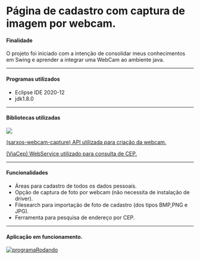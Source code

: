 # Página de cadastro com captura de imagem por webcam.

<h4>Finalidade</h4>

O projeto foi iniciado com a intenção de consolidar meus conhecimentos em Swing e aprender a integrar uma WebCam ao ambiente java.

------------



<h4>Programas utilizados</h4>

- Eclipse IDE 2020-12
- jdk1.8.0

------------

#### Bibliotecas utilizadas

![](https://lh3.googleusercontent.com/Qf7HZU81H4h2EBAIKoFnBZScYxDg5eHlZ-DNLvcTJp8rMrFeWoRNGAbs38C-uLZqAAE7wuObDIOtemJRB56u6JPKo61a_jViK14wHBRwCMaweNg5RhjwheWyeKJjwBte3ptCdN0xX3q0L6m9CDk7byZm3NZDAvQWCzHoZwFldHPOja3mM0cH2DDeVD6KV0pkZ7HP1TV9mdSwo-HY95_w4oR3XqL1cnEgXFq2ws7X-au5Tqk18IPVs7mEkGA4lllfpHYTa4lVpAsI8I5kJ9MverewgFBCXmia2I4jBNOdH4R7UAcD6LLhBelR5GG0NXYgYwRHFcIXBCNZm5I7Zj1L5TtPspKZ7HJR7RZaP4go4flWNtE7c9Oou0PIXVIay_ygl_YUCqN37C_9pK1sDyeUQx3UNR_9pHT6eFSD3lzgYF_M_eEne2XiWWrdHHuLGpa19My9TlYneV1L6JZyje_uAGjwzezJMovLdCV6k0tSqtr3EO4ZH4kcBGHzfmz-PL4f1VQ-u2Vf-4VtjRAfKZhqKgf6xPGL45mgELjvx5DazQPz4iuXiEiQ-vuI415zr5_OYmwKP3YjttuNgCR4e3lE6uWsmdEjIEre8TxTAh3C544DY4RYOnYofCaNGSk2LIank5rsQc0SlQpkswyv7owV3yzjMwkUUQV4mRvzwfBa1mYXL84IKa7xhpJWW-4WaQ=w351-h202-no?authuser=0)

[(sarxos-webcam-capture) API utilizada para criação da webcam.](https://github.com/sarxos/webcam-capture "(sarxos-webcam-capture) API utilizada para criação da webcam.")

[(ViaCep) WebService utilizado para consulta de CEP.](https://viacep.com.br/ "(ViaCep) WebService utilizado para consulta de CEP.")


------------

#### Funcionalidades

- Áreas para cadastro de todos os dados pessoais.
-  Opção de captura de foto por webcam (não necessita de instalação de driver).
- Filesearch para importação de foto de cadastro (dos tipos BMP,PNG e JPG).
- Ferramenta para pesquisa de endereço por CEP.

------------

#### Aplicação em funcionamento.
[![programaRodando](https://lh3.googleusercontent.com/pw/ACtC-3eXfksyPpIwiNC-s2TJpDGrVCAXXyuBWSkapdfHuo_aYQEHgoUPLw4gNPuR_kNpNhya9E6mjo_uqfJV8D_1d3_s5RcnFRWhjKlZYGUjRuoLCC-zxQI9j0kT3N4CtjR0GCIkd8ye0fjyjnexZdBzg9qi=w690-h388-no?authuser=0 "programaRodando")](https://lh3.googleusercontent.com/pw/ACtC-3eXfksyPpIwiNC-s2TJpDGrVCAXXyuBWSkapdfHuo_aYQEHgoUPLw4gNPuR_kNpNhya9E6mjo_uqfJV8D_1d3_s5RcnFRWhjKlZYGUjRuoLCC-zxQI9j0kT3N4CtjR0GCIkd8ye0fjyjnexZdBzg9qi=w690-h388-no?authuser=0 "programaRodando")

